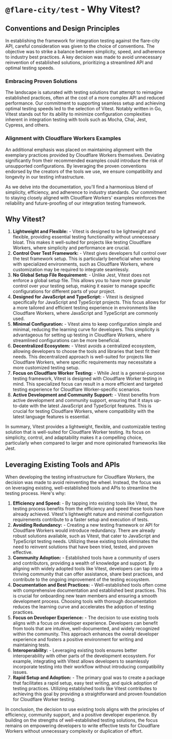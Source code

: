 # `@flare-city/test` - Why Vitest?

## Conventions and Design Principles

In establishing the framework for integration testing against the flare-city API, careful consideration was given to the choice of conventions. The objective was to strike a balance between simplicity, speed, and adherence to industry best practices. A key decision was made to avoid unnecessary reinvention of established solutions, prioritizing a streamlined API and optimal testing speeds.

### Embracing Proven Solutions

The landscape is saturated with testing solutions that attempt to reimagine established practices, often at the cost of a more complex API and reduced performance. Our commitment to supporting seamless setup and achieving optimal testing speeds led to the selection of Vitest. Notably written in Go, Vitest stands out for its ability to minimize configuration complexities inherent in integration testing with tools such as Mocha, Chai, Jest, Cypress, and others.

### Alignment with Cloudflare Workers Examples

An additional emphasis was placed on maintaining alignment with the exemplary practices provided by Cloudflare Workers themselves. Deviating significantly from their recommended examples could introduce the risk of unsupported configurations. By leveraging the proven conventions endorsed by the creators of the tools we use, we ensure compatibility and longevity in our testing infrastructure.

As we delve into the documentation, you'll find a harmonious blend of simplicity, efficiency, and adherence to industry standards. Our commitment to staying closely aligned with Cloudflare Workers' examples reinforces the reliability and future-proofing of our integration testing framework.

## Why Vitest?

1. **Lightweight and Flexible:** - Vitest is designed to be lightweight and flexible, providing essential testing functionality without unnecessary bloat. This makes it well-suited for projects like testing Cloudflare Workers, where simplicity and performance are crucial.
2. **Control Over Test Framework:** - Vitest gives developers full control over the test framework setup. This is particularly beneficial when working with specialized environments, such as Cloudflare Workers, where customization may be required to integrate seamlessly.
3. **No Global Setup File Requirement:** - Unlike Jest, Vitest does not enforce a global setup file. This allows you to have more granular control over your testing setup, making it easier to manage specific configurations for different parts of your project.
4. **Designed for JavaScript and TypeScript:** - Vitest is designed specifically for JavaScript and TypeScript projects. This focus allows for a more tailored and efficient testing experience in environments like Cloudflare Workers, where JavaScript and TypeScript are commonly used.
5. **Minimal Configuration:** - Vitest aims to keep configuration simple and minimal, reducing the learning curve for developers. This simplicity is advantageous for setting up testing in Cloudflare Workers, where streamlined configurations can be more beneficial.
6. **Decentralized Ecosystem:** - Vitest avoids a centralized ecosystem, allowing developers to choose the tools and libraries that best fit their needs. This decentralized approach is well-suited for projects like Cloudflare Workers, where specific requirements may necessitate a more customized testing setup.
7. **Focus on Cloudflare Worker Testing:** - While Jest is a general-purpose testing framework, Vitest is designed with Cloudflare Worker testing in mind. This specialized focus can result in a more efficient and targeted testing experience for Cloudflare Worker-specific scenarios.
8. **Active Development and Community Support:** - Vitest benefits from active development and community support, ensuring that it stays up-to-date with the latest JavaScript and TypeScript features. This is crucial for testing Cloudflare Workers, where compatibility with the latest language features is essential.

In summary, Vitest provides a lightweight, flexible, and customizable testing solution that is well-suited for Cloudflare Worker testing. Its focus on simplicity, control, and adaptability makes it a compelling choice, particularly when compared to larger and more opinionated frameworks like Jest.

## Leveraging Existing Tools and APIs

When developing the testing infrastructure for Cloudflare Workers, the decision was made to avoid reinventing the wheel. Instead, the focus was on leveraging existing, well-established tools and APIs to streamline the testing process. Here's why:

1. **Efficiency and Speed:** - By tapping into existing tools like Vitest, the testing process benefits from the efficiency and speed these tools have already achieved. Vitest's lightweight nature and minimal configuration requirements contribute to a faster setup and execution of tests.
2. **Avoiding Redundancy:** - Creating a new testing framework or API for Cloudflare Workers would introduce redundancy. There are already robust solutions available, such as Vitest, that cater to JavaScript and TypeScript testing needs. Utilizing these existing tools eliminates the need to reinvent solutions that have been tried, tested, and proven effective.
3. **Community Adoption:** - Established tools have a community of users and contributors, providing a wealth of knowledge and support. By aligning with widely adopted tools like Vitest, developers can tap into a thriving community that can offer assistance, share best practices, and contribute to the ongoing improvement of the testing ecosystem.
4. **Documentation and Best Practices:** - Well-established tools often come with comprehensive documentation and established best practices. This is crucial for onboarding new team members and ensuring a smooth development process. Choosing tools with thorough documentation reduces the learning curve and accelerates the adoption of testing practices.
5. **Focus on Developer Experience:** - The decision to use existing tools aligns with a focus on developer experience. Developers can benefit from tools that are intuitive, well-documented, and widely recognized within the community. This approach enhances the overall developer experience and fosters a positive environment for writing and maintaining tests.
6. **Interoperability:** - Leveraging existing tools ensures better interoperability with other parts of the development ecosystem. For example, integrating with Vitest allows developers to seamlessly incorporate testing into their workflow without introducing compatibility issues.
7. **Rapid Setup and Adoption:** - The primary goal was to create a package that facilitates a rapid setup, easy test writing, and quick adoption of testing practices. Utilizing established tools like Vitest contributes to achieving this goal by providing a straightforward and proven foundation for Cloudflare Worker testing.

In conclusion, the decision to use existing tools aligns with the principles of efficiency, community support, and a positive developer experience. By building on the strengths of well-established testing solutions, the focus remains on empowering developers to write effective tests for Cloudflare Workers without unnecessary complexity or duplication of effort.
